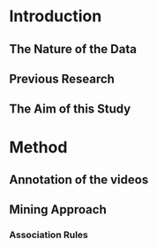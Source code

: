 # Introduction
## The Nature of the Data
## Previous Research
## The Aim of this Study
# Method
## Annotation of the videos
## Mining Approach
### Association Rules
